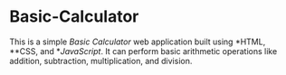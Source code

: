 # Basic-Calculator
This is a simple *Basic Calculator* web application built using *HTML, **CSS, and **JavaScript*. It can perform basic arithmetic operations like addition, subtraction, multiplication, and division.
